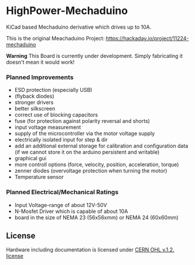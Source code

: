 # HighPower-Mechaduino

KiCad based Mechaduino derivative which drives up to 10A.

This is the original Meachaduino Project: https://hackaday.io/project/11224-mechaduino


**Warning** This Board is currently under development. Simply fabricating it doesn't mean it would work!


### Planned Improvements

* ESD protection (especially USB)
* (flyback diodes)
* stronger drivers
* better silkscreen
* correct use of blocking capacitors
* fuse (for protection against polarity reversal and shorts)
* input voltage measurement
* supply of the microcontroller via the motor voltage supply
* electrically isolated input for step & dir
* add an additional external storage for calibration and configuration data (if we cannot store it on the arduino persistent and writable)
* graphical gui
* more controll options (force, velocity, position, acceleration, torque)
* zenner diodes (overvoltage protection when turning the motor)
* Temperature sensor


### Planned Electrical/Mechanical Ratings

* Input Voltage-range of about 12V-50V
* N-Mosfet Driver which is capable of about 10A
* board in the size of NEMA 23 (56x56xmm) or NEMA 24 (60x60mm)


## License

Hardware including documentation is licensed under [CERN OHL v.1.2. license](http://www.ohwr.org/licenses/cern-ohl/v1.2)
